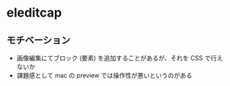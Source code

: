 # eleditcap

## モチベーション
- 画像編集にてブロック (要素) を追加することがあるが、それを CSS で行えないか
- 課題感として mac の preview では操作性が悪いというのがある
